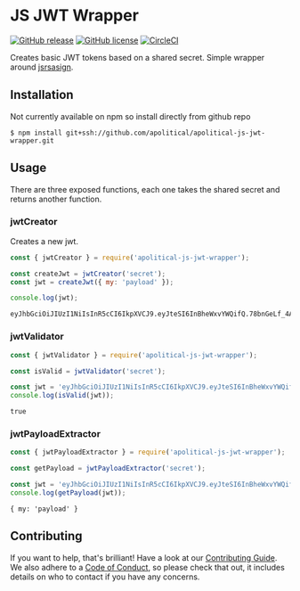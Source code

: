 JS JWT Wrapper
==============

[![GitHub release](https://img.shields.io/github/release/apolitical/apolitical-js-jwt-wrapper.svg)](https://github.com/apolitical/kubernetes-secret-maker/releases)
[![GitHub license](https://img.shields.io/github/license/apolitical/apolitical-js-jwt-wrapper.svg)](https://github.com/apolitical/kubernetes-secret-maker/blob/master/LICENSE)
[![CircleCI](https://img.shields.io/circleci/project/github/apolitical/apolitical-js-jwt-wrapper/master.svg)](https://circleci.com/gh/apolitical/kubernetes-secret-maker)

Creates basic JWT tokens based on a shared secret. Simple wrapper around [jsrsasign].

Installation
------------

Not currently available on npm so install directly from github repo

```
$ npm install git+ssh://github.com/apolitical/apolitical-js-jwt-wrapper.git
```

Usage
-----

There are three exposed functions, each one takes the shared secret and returns another function.

### jwtCreator

Creates a new jwt.

```javascript
const { jwtCreator } = require('apolitical-js-jwt-wrapper');

const createJwt = jwtCreator('secret');
const jwt = createJwt({ my: 'payload' });

console.log(jwt);
```
```
eyJhbGciOiJIUzI1NiIsInR5cCI6IkpXVCJ9.eyJteSI6InBheWxvYWQifQ.78bnGeLf_4A3mXZhStnMo6warvE1M5QTHRJClTpnS4s
```

### jwtValidator

```javascript
const { jwtValidator } = require('apolitical-js-jwt-wrapper');

const isValid = jwtValidator('secret');

const jwt = 'eyJhbGciOiJIUzI1NiIsInR5cCI6IkpXVCJ9.eyJteSI6InBheWxvYWQifQ.78bnGeLf_4A3mXZhStnMo6warvE1M5QTHRJClTpnS4s';
console.log(isValid(jwt));
```
```
true
```

### jwtPayloadExtractor

```javascript
const { jwtPayloadExtractor } = require('apolitical-js-jwt-wrapper');

const getPayload = jwtPayloadExtractor('secret');

const jwt = 'eyJhbGciOiJIUzI1NiIsInR5cCI6IkpXVCJ9.eyJteSI6InBheWxvYWQifQ.78bnGeLf_4A3mXZhStnMo6warvE1M5QTHRJClTpnS4s';
console.log(getPayload(jwt));
```
```
{ my: 'payload' }
```

Contributing
------------

If you want to help, that's brilliant! Have a look at our [Contributing Guide](CONTRIBUTING.md). We also adhere to a
[Code of Conduct](CODE_OF_CONDUCT.md), so please check that out, it includes details on who to contact if you have any
concerns.

[jsrsasign]: https://kjur.github.io/jsrsasign/

